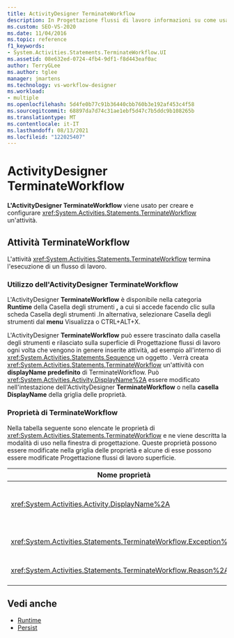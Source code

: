 ```yaml
---
title: ActivityDesigner TerminateWorkflow
description: In Progettazione flussi di lavoro informazioni su come usare l'ActivityDesigner TerminateWorkflow per creare e configurare un'attività TerminateWorkflow.
ms.custom: SEO-VS-2020
ms.date: 11/04/2016
ms.topic: reference
f1_keywords:
- System.Activities.Statements.TerminateWorkflow.UI
ms.assetid: 08e632ed-0724-4fb4-9df1-f8d443eaf0ac
author: TerryGLee
ms.author: tglee
manager: jmartens
ms.technology: vs-workflow-designer
ms.workload:
- multiple
ms.openlocfilehash: 5d4fe0b77c91b36440cbb760b3e192af453c4f58
ms.sourcegitcommit: 68897da7d74c31ae1ebf5d47c7b5ddc9b108265b
ms.translationtype: MT
ms.contentlocale: it-IT
ms.lasthandoff: 08/13/2021
ms.locfileid: "122025407"
---
```

# <a name="terminateworkflow-activity-designer"></a>ActivityDesigner TerminateWorkflow

**L'ActivityDesigner TerminateWorkflow** viene usato per creare e configurare <xref:System.Activities.Statements.TerminateWorkflow> un'attività.

## <a name="the-terminateworkflow-activity"></a>Attività TerminateWorkflow

L'attività <xref:System.Activities.Statements.TerminateWorkflow> termina l'esecuzione di un flusso di lavoro.

### <a name="using-the-terminateworkflow-activity-designer"></a>Utilizzo dell'ActivityDesigner TerminateWorkflow

L'ActivityDesigner **TerminateWorkflow** è disponibile nella categoria **Runtime** della Casella  degli strumenti **,** a  cui si accede facendo clic sulla scheda Casella degli strumenti .In alternativa, selezionare Casella degli strumenti dal **menu** Visualizza o CTRL+ALT+X.

L'ActivityDesigner **TerminateWorkflow** può essere  trascinato dalla casella degli strumenti e rilasciato sulla superficie di Progettazione flussi di lavoro ogni volta che vengono in genere inserite attività, ad esempio all'interno di <xref:System.Activities.Statements.Sequence> un oggetto . Verrà creata <xref:System.Activities.Statements.TerminateWorkflow> un'attività con **displayName predefinito** di TerminateWorkflow. Può <xref:System.Activities.Activity.DisplayName%2A> essere modificato nell'intestazione dell'ActivityDesigner **TerminateWorkflow** o nella **casella DisplayName** della griglia delle proprietà.

### <a name="the-terminateworkflow-properties"></a>Proprietà di TerminateWorkflow

Nella tabella seguente sono elencate le proprietà di <xref:System.Activities.Statements.TerminateWorkflow> e ne viene descritta la modalità di uso nella finestra di progettazione. Queste proprietà possono essere modificate nella griglia delle proprietà e alcune di esse possono essere modificate Progettazione flussi di lavoro superficie.

|Nome proprietà|Obbligatoria|Utilizzo|
|-|--------------|-|
|<xref:System.Activities.Activity.DisplayName%2A>|Falso|Nome descrittivo dell'attività <xref:System.Activities.Statements.TerminateWorkflow>. Il valore predefinito è TerminateWorkflow. Sebbene il nome visualizzato non sia obbligatorio, se ne consiglia l'uso.|
|<xref:System.Activities.Statements.TerminateWorkflow.Exception%2A>|Falso|Eccezione da generare quando viene terminato il flusso di lavoro. Questa proprietà viene impostata nella griglia delle proprietà.|
|<xref:System.Activities.Statements.TerminateWorkflow.Reason%2A>|Falso|Motivo che spiega perché è stato terminato il flusso di lavoro. Questa proprietà viene impostata nella griglia delle proprietà.|

## <a name="see-also"></a>Vedi anche

- [Runtime](../workflow-designer/runtime-activity-designers.md)
- [Persist](../workflow-designer/persist-activity-designer.md)
